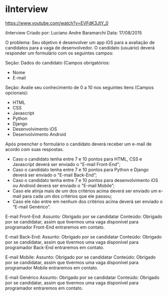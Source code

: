 # iInterview

https://www.youtube.com/watch?v=EVFdK3JtY_0

iInterview
Criado por: Luciano Andre Baramarchi
Data: 17/08/2015

O problema:
Seu objetivo é desenvolver um app iOS para a avaliação de candidatos para a vaga de desenvolvedor. O candidato (usuário) deverá responder um formulário com os seguintes campos:

Seção:
Dados do candidato (Campos obrigatórios:
- Nome
- E-mail

Seção:
Avalie seu conhecimento de 0 a 10 nos seguintes itens (Campos opcionais): 
- HTML
- CSS
- Javascript
- Python
- Django
- Desenvolvimento iOS
- Desenvolvimento Android

Após preencher o formulário o candidato deverá receber um e-mail de acordo com suas respostas.

- Caso o candidato tenha entre 7 e 10 pontos para HTML, CSS e Javascript deverá ser enviado o "E-mail Front-End";
- Caso o candidato tenha entre 7 e 10 pontos para Python e Django deverá ser enviado o "E-mail Back-End”;
- Caso o candidato tenha entre 7 e 10 pontos para desenvolvimento iOS ou Android deverá ser enviado o "E-mail Mobile”;
- Caso ele atinja mais de um dos critérios acima deverá ser enviado um e-mail para cada um dos critérios que ele passou;
- Caso ele não entre em nenhum dos critérios acima deverá ser enviado o “E-mail Genérico”.

E-mail Front-End:
Assunto:  Obrigado por se candidatar
Conteúdo: Obrigado por se candidatar, assim que tivermos uma vaga disponível para programador Front-End entraremos em contato.

E-mail Back-End:
Assunto:  Obrigado por se candidatar
Conteúdo: Obrigado por se candidatar, assim que tivermos uma vaga disponível para programador Back-End entraremos em contato.

E-mail Mobile:
Assunto:  Obrigado por se candidatar
Conteúdo: Obrigado por se candidatar, assim que tivermos uma vaga disponível para programador Mobile entraremos em contato.

E-mail Genérico
Assunto:  Obrigado por se candidatar
Conteúdo: Obrigado por se candidatar, assim que tivermos uma vaga disponível para programador entraremos em contato.

